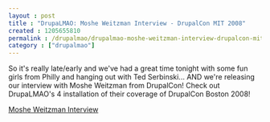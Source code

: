 ```yaml
---
layout : post
title : "DrupaLMAO: Moshe Weitzman Interview - DrupalCon MIT 2008"
created : 1205655810
permalink : /drupalmao/drupalmao-moshe-weitzman-interview-drupalcon-mit-2008
category : ["drupalmao"]
---
```

So it's really late/early and we've had a great time tonight with some fun girls from Philly and hanging out with Ted Serbinski... AND we're releasing our interview with Moshe Weitzman from DrupalCon! Check out DrupaLMAO's 4 installation of their coverage of DrupalCon Boston 2008!

<a href="http://drupalmao.com/moshe-weitzman-inteview">Moshe Weitzman Interview</a>